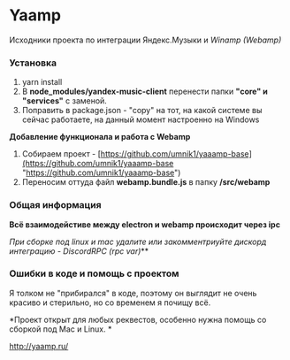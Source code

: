 # Yaamp

Исходники проекта по интеграции Яндекс.Музыки и *Winamp (Webamp)*

### **Установка**

1. yarn install
2. В **node_modules/yandex-music-client** перенести папки **"core" и "services"** с заменой.
3. Поправить в package.json - "copy" на тот, на какой системе вы сейчас работаете, на данный момент настроенно на Windows

**Добавление функционала и работа с Webamp**

1. Собираем проект - [https://github.com/umnik1/yaaamp-base](https://github.com/umnik1/yaaamp-base "https://github.com/umnik1/yaaamp-base")
2. Переносим оттуда файл **webamp.bundle.js** в папку **/src/webamp**

### **Общая информация**

**Всё взаимодейстиве между electron и webamp происходит через ipc**

**При сборке под linux и mac удалите или закомментриуйте дискорд интеграцию - DiscordRPC* (rpc var)***

### **Ошибки в коде и помощь с проектом**

Я толком не "прибирался" в коде, поэтому он выглядит не очень красиво и стерильно, но со временем я почищу всё.

*Проект открыт для любых реквестов, особенно нужна помощь со сборкой под Mac и Linux.
*

http://yaamp.ru/